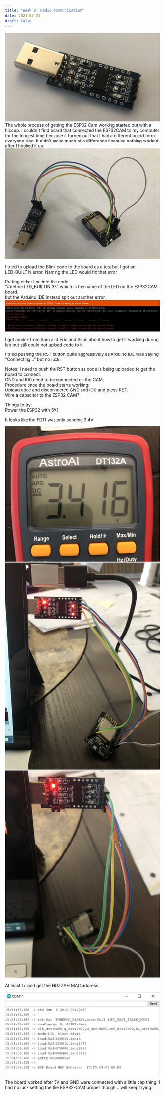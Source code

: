 ```yaml
---
title: "Week 8: Radio Communication"
date: 2021-03-21
draft: false
---
```


![FTDI programmer](Week8/FDTI.jpg)
The whole process of getting the ESP32 Cam working started out with a hiccup. I couldn't find board that connected the ESP32CAM to my computer for the longest time because it turned out that I had a different board form everyone else. It didn't make much of a difference because nothing worked after I hooked it up.
![Setup](Week8/Hookup.jpg)

I tried to upload the Blink code to the board as a test but I got an LED_BUILTIN error. Naming the LED would fix that error  

Putting either line into the code  
"#define LED_BUILTIN 33" which is the name of the LED on the ESP32CAM board.  
but the Arduino IDE instead spit out another error.  
![ESP32CAM ERROR](Week8/esp32camerror.jpg)

I got advice from Sam and Eric and Sean about how to get it working during lab but still could not upload code to it.

I tried pushing the RST button quite aggressively as Arduino IDE was saying "Connecting..." but no luck.

Notes:
I need to push the RST button as code is being uploaded to get the board to connect.  
GND and IO0 need to be connected on the CAM.  
Procedure once the board starts working:  
Upload code and disconnected GND and IO0 and press RST.  
Wire a capacitor to the ESP32 CAM?  

Things to try:  
Power the ESP32 with 5V? 

It looks like the FDTI was only sending 3.4V

![multimeterreading](Week8/3.4reading.jpg)
![Normal Wire](Week8/Normalwire.jpg)
![5V Wiring](Week8/5VtoGND.jpg)


At least I could get the HUZZAH MAC address..

![MACaddress](Week8/macaddress.jpg)

The board worked after 5V and GND were connected with a little cap thing. I had no luck setting the the ESP32-CAM proper though... will keep trying.